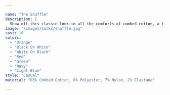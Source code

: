 ```yaml
---

name: "The Shuffle"
description: |
  Show off this classic look in all the comforts of combed cotton, a timeless number that's ready to become a staple in your every day wardrobe rotation.
image: "/images/socks/shuffle.jpg"
cost: 10
colors:
  - "Orange"
  - "Black On White"
  - "White On Black"
  - "Red"
  - "Green"
  - "Navy"
  - "Light Blue"
style: "Casual"
material: "83% Combed Cotton, 8% Polyester, 7% Nylon, 2% Elastane"

---
```

